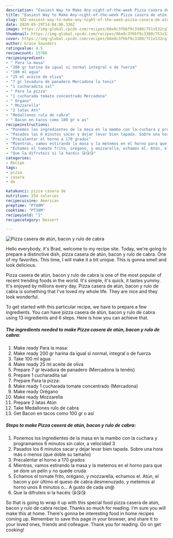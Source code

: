 ```yaml
---
description: "Easiest Way to Make Any-night-of-the-week Pizza casera de atún, bacon y rulo de cabra"
title: "Easiest Way to Make Any-night-of-the-week Pizza casera de atún, bacon y rulo de cabra"
slug: 582-easiest-way-to-make-any-night-of-the-week-pizza-casera-de-atun-bacon-y-rulo-de-cabra
date: 2020-05-29T14:04:06.336Z
image: https://img-global.cpcdn.com/recipes/66e8c3f6bf9c3380/751x532cq70/pizza-casera-de-atun-bacon-y-rulo-de-cabra-foto-principal.jpg
thumbnail: https://img-global.cpcdn.com/recipes/66e8c3f6bf9c3380/751x532cq70/pizza-casera-de-atun-bacon-y-rulo-de-cabra-foto-principal.jpg
cover: https://img-global.cpcdn.com/recipes/66e8c3f6bf9c3380/751x532cq70/pizza-casera-de-atun-bacon-y-rulo-de-cabra-foto-principal.jpg
author: Grace Saunders
ratingvalue: 4.5
reviewcount: 15706
recipeingredient:
- " Para la masa"
- "200 gr harina da igual si normal integral o de fuerza"
- "100 ml agua"
- "25 ml aceite de oliva"
- "7 gr levadura de panadero Mercadona la tenis"
- "1 cucharadita sal"
- " Para la pizza"
- "1 cucharada tomate concentrado Mercadona"
- " Organo"
- " Mozzarella"
- "2 latas Atn"
- "Medallones rulo de cabra"
- " Bacon en tacos como 100 gr o as"
recipeinstructions:
- "Ponemos los ingredientes de la masa en la mambo con la cuchara y programamos 6 minutos sin calor, a velocidad 3"
- "Pasados los 6 minutos sacar y dejar levar bien tapada. Sobre una hora más o menos (que doble su tamaño)"
- "Precalentar el horno a 170 grados"
- "Mientras, vamos estirando la masa y la metemos en el horno para que se dore un pelín y no quede cruda"
- "Echamos el tomate frito, orégano, y mozzarella, echamos el. Atún, el bacon y por último el queso de cabra desmenuzado, y metemos al horno unos 8 minutos o... A gusto de cada un@"
- "Que la difruteis si la hacéis 😘😘😘"
categories:
- Recipe
tags:
- pizza
- casera
- de

katakunci: pizza casera de 
nutrition: 254 calories
recipecuisine: American
preptime: "PT40M"
cooktime: "PT38M"
recipeyield: "1"
recipecategory: Dessert

---
```



![Pizza casera de atún, bacon y rulo de cabra](https://img-global.cpcdn.com/recipes/66e8c3f6bf9c3380/751x532cq70/pizza-casera-de-atun-bacon-y-rulo-de-cabra-foto-principal.jpg)

Hello everybody, it's Brad, welcome to my recipe site. Today, we're going to prepare a distinctive dish, pizza casera de atún, bacon y rulo de cabra. One of my favorites. This time, I will make it a bit unique. This is gonna smell and look delicious.



Pizza casera de atún, bacon y rulo de cabra is one of the most popular of recent trending foods in the world. It's simple, it's quick, it tastes yummy. It's enjoyed by millions every day. Pizza casera de atún, bacon y rulo de cabra is something that I've loved my whole life. They are nice and they look wonderful.


To get started with this particular recipe, we have to prepare a few ingredients. You can have pizza casera de atún, bacon y rulo de cabra using 13 ingredients and 6 steps. Here is how you can achieve that.

<!--inarticleads1-->

##### The ingredients needed to make Pizza casera de atún, bacon y rulo de cabra:

1. Make ready  Para la masa:
1. Make ready 200 gr harina da igual si normal, integral o de fuerza
1. Take 100 ml agua
1. Make ready 25 ml aceite de oliva
1. Prepare 7 gr levadura de panadero (Mercadona la tenéis)
1. Prepare 1 cucharadita sal
1. Prepare  Para la pizza:
1. Make ready 1 cucharada tomate concentrado (Mercadona)
1. Make ready  Orégano
1. Make ready  Mozzarella
1. Prepare 2 latas Atún
1. Take Medallones rulo de cabra
1. Get  Bacon en tacos como 100 gr o así




<!--inarticleads2-->

##### Steps to make Pizza casera de atún, bacon y rulo de cabra:

1. Ponemos los ingredientes de la masa en la mambo con la cuchara y programamos 6 minutos sin calor, a velocidad 3
1. Pasados los 6 minutos sacar y dejar levar bien tapada. Sobre una hora más o menos (que doble su tamaño)
1. Precalentar el horno a 170 grados
1. Mientras, vamos estirando la masa y la metemos en el horno para que se dore un pelín y no quede cruda
1. Echamos el tomate frito, orégano, y mozzarella, echamos el. Atún, el bacon y por último el queso de cabra desmenuzado, y metemos al horno unos 8 minutos o... A gusto de cada un@
1. Que la difruteis si la hacéis 😘😘😘




So that is going to wrap it up with this special food pizza casera de atún, bacon y rulo de cabra recipe. Thanks so much for reading. I'm sure you will make this at home. There's gonna be interesting food in home recipes coming up. Remember to save this page in your browser, and share it to your loved ones, friends and colleague. Thank you for reading. Go on get cooking!
